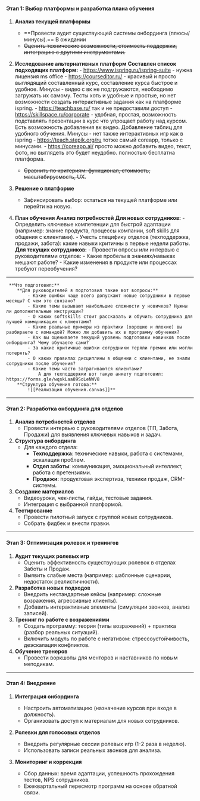 #### **Этап 1: Выбор платформы и разработка плана обучения**

1. **Анализ текущей платформы**
    - ==Провести аудит существующей системы онбординга (плюсы/минусы).== В ожидании
    - ~~Оценить технические возможности, стоимость поддержки, интеграцию с другими инструментами.~~
        
2. **Исследование альтернативных платформ**
	    **Составлен список подходящих платформ:**
		    - https://www.ispring.ru/ispring-suite - нужна лицензия ms office
		    - https://courseditor.ru/ - красивый и просто выглядящий составленный курс, составление курса быстрое и удобное. Минусы - видео с вк не подгружаются, необходимо загружать их самому. Тесты хоть и удобные и простые, но нет возможности создать интерактивные задания как на платформе ispring.
		    - https://teachbase.ru/ так и не предоставили доступ
		    - https://skillspace.ru/corporate - удобная, простая, возможность подставлять презентации в курс что упрощает работу над курсом. Есть возможность добавления вк видео. Добавление таблиц для удобного обучения. Минусы - нет также интерактивных игр как в ispring
		    - https://teach.stepik.org/ru тотже самый coreapp, только с минусами.
		    - https://coreapp.ai/ просто можно добавить видео, текст, фото, но выглядеть это будет неудобно. полностью бесплатна платформа. 
    - ~~Сравнить по критериям: функционал, стоимость, масштабируемость, UX.~~
3. **Решение о платформе**
    - Зафиксировать выбор: остаться на текущей платформе или перейти на новую.
    
4. **План обучения**
	**Анализ потребностей**
		**Для новых сотрудников:**
			- Определить ключевые компетенции для быстрой адаптации (например: знание продукта, процессы компании, soft skills для общения с клиентами).
			- Учесть специфику отделов (техподдержка, продажи, забота): какие навыки критичны в первые недели работы.
		**Для текущих сотрудников:**
			- Провести опросы или интервью с руководителями отделов:
			- Какие пробелы в знаниях/навыках мешают работе?
			- Какие изменения в продукте или процессах требуют переобучения?
---
	 **Что подготовил:**
		**Для руководителей я подготовил такие вот вопросы:**
			- Какие ошибки чаще всего допускают новые сотрудники в первые месяцы? С чем это связано?
			- Какие темы вызывают наибольшие сложности у новичков? Нужны ли дополнительные инструкции?
			- О каких softskills стоит рассказать и обучить сотрудника для лучшей коммуникации с клиентами?
			- Какие реальные примеры из практики (хорошие и плохие) вы разбираете с командой? Можно ли добавить их в программу обучения?
			- Как вы оцениваете текущий уровень подготовки новичков после онбординга? Чему обучаете сами?
			- За какие критичные ошибки сотрудники теряли премию или могли потерять?
			- О каких правилах дисциплины в общении с клиентами, не знали сотрудники после обучения?
			- Какие темы часто затрагиваются клиентами?
				А для техподдержки вот такую анкету подготовил: https://forms.gle/wqskLaa89SoLeNWV8
		**Структура обучения готова:** 
			![[Реализация обучения.canvas]]**
		
---
#### **Этап 2: Разработка онбординга для отделов**

1. **Анализ потребностей отделов**
    - Провести интервью с руководителями отделов (ТП, Забота, Продажи) для выявления ключевых навыков и задач.
2. **Структура онбординга**
    - Для каждого отдела:
        - **Техподдержка**: технические навыки, работа с системами, эскалация проблем.
        - **Отдел заботы**: коммуникация, эмоциональный интеллект, работа с претензиями.
        - **Продажи**: продуктовая экспертиза, техники продаж, CRM-системы.
3. **Создание материалов**
    - Видеоуроки, чек-листы, гайды, тестовые задания.
    - Интеграция с выбранной платформой.
4. **Тестирование**
    - Провести пилотный запуск с группой новых сотрудников.
    - Собрать фидбек и внести правки.
---

#### **Этап 3: Оптимизация ролевок и тренингов**

1. **Аудит текущих ролевых игр**
    - Оценить эффективность существующих ролевок в отделах Заботы и Продаж.
    - Выявить слабые места (например: шаблонные сценарии, недостаток реалистичности).
2. **Разработка новых подходов**
    - Внедрить нестандартные кейсы (например: сложные возражения, агрессивные клиенты).
    - Добавить интерактивные элементы (симуляции звонков, анализ записей).
3. **Тренинг по работе с возражениями**
    - Создать программу: теория (типы возражений) + практика (разбор реальных ситуаций).
    - Включить модуль по работе с негативом: стрессоустойчивость, деэскалация конфликтов.
4. **Обучение тренеров**
    - Провести воркшопы для менторов и наставников по новым методикам.

---

#### **Этап 4: Внедрение**

1. **Интеграция онбординга**
    - Настроить автоматизацию (назначение курсов при входе в должность).
    - Организовать доступ к материалам для новых сотрудников.
        
2. **Ролевки для голосовых отделов**
    - Внедрить регулярные сессии ролевых игр (1-2 раза в неделю).
    - Использовать записи реальных звонков для анализа.
        
3. **Мониторинг и коррекция**
    - Сбор данных: время адаптации, успешность прохождения тестов, NPS сотрудников.
    - Ежеквартальный пересмотр программ на основе обратной связи.